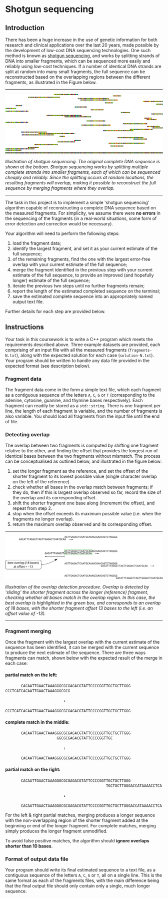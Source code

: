 # Shotgun sequencing

## Introduction

There has been a huge increase in the use of genetic information for both research and clinical applications over the last 20 years, made possible by the development of low-cost DNA sequencing technologies. One such method is known as [shotgun sequencing](https://en.wikipedia.org/wiki/Shotgun_sequencing), and works by splitting strands of DNA into smaller fragments, which can be sequenced more easily and reliably using low-cost techniques. If a number of identical DNA strands are split at random into many small fragments, the full sequence can be reconstructed based on the overlapping regions between the different fragments, as illustrated in the Figure below.

---

![Illustration of shotgun seqencing](shotgun.png)

*Illustration of shotgun sequencing. The original complete DNA sequence is shown at the bottom. Shotgun sequencing works by splitting multiple complete strands into smaller fragments, each of which can be sequenced cheaply and reliably. Since the splitting occurs at random locations, the resulting fragments will overlap, making it possible to reconstruct the full sequence by merging fragments where they overlap.*

---

The task in this project is to implement a simple 'shotgun sequencing' algorithm capable of reconstructing a complete DNA sequence based on the measured fragments. For simplicity, we assume there were **no errors** in the sequencing of the fragments (in a real-world situations, some form of error detection and correction would be necessary). 

Your algorithm will need to perform the following steps:

1. load the fragment data;
2. identify the largest fragment, and set it as your current estimate of the full sequence;
3. of the remaining fragments, find the one with the largest error-free overlap with your current estimate of the full sequence;
4. merge the fragment identified in the previous step with your current estimate of the full sequence, to provide an improved (and hopefully longer) estimate of the full sequence;
5. iterate the previous two steps until no further fragments remain;
6. report the length of the estimated completed sequence on the terminal;
7. save the estimated complete sequence into an appropriately named output text file.

Further details for each step are provided below.

## Instructions

Your task in this coursework is to write a C++ program which meets the requirements described above. Three example datasets are provided, each comprising of an input file with all the measured fragments (`fragments-N.txt`), along with the expected solution for each case (`solution-N.txt`). Your program should be written to handle any data file provided in the expected format (see description below). 

### Fragment data

The fragment data come in the form a simple text file, which each fragment as a contiguous sequence of the letters `A`, `C`, `G` or `T` (corresponding to the adenine, cytosine, guanine, and thymine bases respectively). Each fragment can readily be stored as a `std::string`. There is one fragment per line, the length of each fragment is variable, and the number of fragments is also variable. You should load all fragments from the input file until the end of file. 

### Detecting overlap

The overlap between two fragments is computed by shifting one fragment relative to the other, and finding the offset that provides the longest run of identical bases between the two fragments without mismatch. The process can be conceptualised as outlined below, and illustrated in the figure below: 

1. set the longer fragment as the reference, and set the offset of the shorter fragment to its lowest possible value (single character overlap on the left of the reference).
2. check whether all bases in the overlap match between fragments; if they do, then if this is largest overlap observed so far, record the size of the overlap and its corresponding offset.
3. shift the shorter fragment one base along (increment the offset), and repeat from step 2. 
4. stop when the offset exceeds its maximum possible value (i.e. when the fragments no longer overlap).
5. return the maximum overlap observed and its corresponding offset. 

---

![Overlap detection procedure](overlap.png)

*Illustration of the overlap detection procedure. Overlap is detected by 'sliding' the shorter fragment across the longer (reference) fragment, checking whether all bases match in the overlap region. In this case, the best overlap is highlighted in the green box, and corresponds to an overlap of 18 bases, with the shorter fragment offset 13 bases to the left (i.e. an offset value of -13).*

---

### Fragment merging

Once the fragment with the largest overlap with the current estimate of the sequence has been identified, it can be merged with the current sequence to produce the next estimate of the sequence. There are three ways fragments can
match, shown below with the expected result of the merge in each case: 

#### partial match on the left:

```
       CACAATTGAACTAAAGGGCGCGAGACGTATTCCCCGGTTGCTGCTTGGG
CCCTCATCACAATTGAACTAAAGGGCGCG

                          ↓   
 
CCCTCATCACAATTGAACTAAAGGGCGCGAGACGTATTCCCCGGTTGCTGCTTGGG
```

#### complete match in the middle:

```
       CACAATTGAACTAAAGGGCGCGAGACGTATTCCCCGGTTGCTGCTTGGG
                       GGCGCGAGACGTATTCCCCGGTTGC

                          ↓

       CACAATTGAACTAAAGGGCGCGAGACGTATTCCCCGGTTGCTGCTTGGG
```

#### partial match on the right:

```
       CACAATTGAACTAAAGGGCGCGAGACGTATTCCCCGGTTGCTGCTTGGG
                                             TGCTGCTTGGGACCATAAAACCTCA

                          ↓

       CACAATTGAACTAAAGGGCGCGAGACGTATTCCCCGGTTGCTGCTTGGGACCATAAAACCTCA
```

For the left & right partial matches, merging produces a longer sequence with the non-overlapping region of the shorter fragment added at the beginning or end of the longer fragment. For complete matches, merging simply produces the longer fragment unmodified. 

To avoid false positive matches, the algorithm should **ignore overlaps shorter than 10 bases**.

### Format of output data file

Your program should write its final estimated sequence to a text file, as a contiguous sequence of the letters `A`, `C`, `G` or `T`, all on a single line. This is the same format as each of the fragments files, with the main difference being that the final output file should only contain only a single, much longer sequence. 
